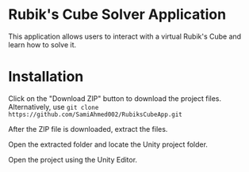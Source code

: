 # Rubik's Cube Solver Application

This application allows users to interact with a virtual Rubik's Cube and learn how to solve it.

# Installation

Click on the "Download ZIP" button to download the project files. Alternatively, use  `git clone https://github.com/SamiAhmed002/RubiksCubeApp.git`

After the ZIP file is downloaded, extract the files.

Open the extracted folder and locate the Unity project folder.

Open the project using the Unity Editor.
